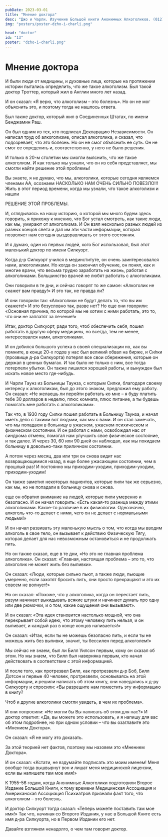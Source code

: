```yaml
---
pubDate: 2023-03-01
title: "Мнение доктора"
desc: "Джо и Чарли. Изучение Большой книги Анонимных Алкоголиков. (012)"
img: "posters/poster-dzho-i-charli.png"

head: "doctor"
id: "13"
poster: "dzho-i-charli.png"
---
```


# Мнение доктора

И были люди от медицины, и духовные лица, которые на протяжении истории пытались определить, что же такое алкоголизм. Был такой доктор Троттер, который жил в Англии много лет назад.

И он сказал: «Я верю, что алкоголизм – это болезнь». Но он не мог объяснить это, и поэтому тогда не нашлось ответа.

Был также доктор, который жил в Соединенных Штатах, по имени Бенджамин Раш.

Он был одним из тех, кто подписал Декларацию Независимости. Он написал труд об алкоголизме, описал алкоголика, и сказал, что подозревает, что это болезнь. Но он не смог объяснить ее суть. Он не смог ее определить и, соответственно, у него не было решения.

И только в 20-м столетии мы смогли выяснить, что же такое алкоголизм. И как только мы узнали, что он из себя представляет, мы смогли найти решение этой проблемы!

Вы знаете, я не думаю, что мы, алкоголики, которые сегодня являемся членами АА, осознаем НАСКОЛЬКО НАМ ОЧЕНЬ СИЛЬНО ПОВЕЗЛО!!! Жить в этот период времени, когда мы узнали, что такое алкоголизм и нашли

РЕШЕНИЕ ЭТОЙ ПРОБЛЕМЫ.

И, оглядываясь на нашу историю, о которой мы много будем здесь говорить, я прихожу к мнению, что Бог устал смотреть, как такие люди, как мы, умирают от алкоголизма. И Он взял несколько разных людей из разных концов света и дал им эти части информации, которая позволяет нам сегодня выздоравливать от этого состояния.

И я думаю, один из первых людей, кого Бог использовал, был этот маленький доктор по имени Силкуорт.

Когда д-р Силкуорт учился в мединституте, он очень заинтересовался нами, алкоголиками. Но когда он закончил обучение, он понял, как и многие врачи, что весьма трудно заработать на жизнь, работая с алкоголиками. Большинство врачей не любят работать с алкоголиками.

Они говорили в те дни, и сейчас говорят то же самое: «Алкоголик не скажет вам правду!» И это так, не правда ли?

И они говорили так: «Алкоголики не будут делать то, что вы им скажете!» И это безусловно так, разве нет? Но еще они говорили: «Основная причина, по которой мы не хотим с ними работать, это то, что они не заплатят за лечение!»

Итак, доктор Силкуорт, ради того, чтоб обеспечить себя, пошел работать в другую сферу медицины, но всегда, тем не менее, интересовался нами, алкоголиками.

И он добился большого успеха в своей специализации но, как вы помните, в конце 20-х годов у нас был великий обвал на бирже, и Си́лки (прозвище д-ра Силкуорта) потерял все свои сбережения, которые он держал в ценных бумагах. И так было не только с ним, все тогда потерпели убытки. Он также лишился хорошей работы, и вынужден был искать новое место где-нибудь.

И Чарли Таунз из Больницы Таунза, с которым Силки, благодаря своему интересу к алкоголикам, был до этого знаком, предложил ему работу. Он сказал: «Не желаешь ли перейти работать ко мне – я буду платить тебе 30 долларов в неделю, плюс комната, плюс питание, а ты будешь помогать мне работать с алкоголиками».

Так что, в 1930 году Силки пошел работать в Больницу Таунза, и начал иметь дело с такими вот людьми, как мы с вами. И он стал замечать, что мы попадаем в больницу в ужасном, ужасном психическом и физическом состоянии. И он работал с нами, освобождал нас от синдрома отмены, помогал нам улучшить свое физическое состояние, и так далее. И через 30, 60 или 90 дней он наблюдал, как мы покидаем больницу в довольно-таки приличном состоянии.

А потом через месяц, два или три он снова видит нас возвращающимися назад, в еще более ужасающем состоянии, чем в прошлый раз! И постоянно мы приходим-уходим, приходим-уходим, приходим-уходим!

Он также заметил некоторых пациентов, которые пили так же серьезно, как мы, но не попадали в больницу снова и снова.

еще он обратил внимание на людей, которые пили умеренно и безопасно. И он начал говорить: «Есть какая-то разница между этими алкоголиками. Какое-то различие в их физиологии. Однозначно, алкоголь что-то делает с ними, чего он не делает с нормальными людьми!»

И он начал развивать эту маленькую мысль о том, что когда мы вводим алкоголь в свое тело, он вызывает к действию Физическую Тягу, которая делает для нас невозможным остановиться и не продолжать пить.

Но он также сказал, еще в те дни, «Но это не главная проблема алкоголика». Он сказал: «Главная, настоящая проблема – это то, что алкоголик не может жить без выпивки».

Он сказал: «Люди, которые сильно пьют, а также люди, пьющие умеренно, если захотят бросить пить, они просто прекращают и это их совсем не волнует!»

Но он сказал: «Похоже, что у алкоголика, когда он перестает пить, разум начинает выкидывать всякие штуки и начинает думать про одну или две рюмочки, и о том, какие ощущения они вызывают».

И он сказал: «Эта идея становится настолько мощной, что она перекрывает собой идею, что этому человеку пить нельзя, и он выпивает, и каждый раз в конце концов напивается!»

Он сказал: «Итак, если ты не можешь безопасно пить, и если ты не можешь жить без выпивки, значит, ты бессилен перед алкоголем!»

Мы сейчас не знаем, был ли Билл Уилсон первым, кому он сказал об этом. Но мы знаем, что Билл был наверняка первым, кто начал действовать в соответствии с этой информацией.

И после того, как протрезвел Билл, как протрезвели д-р Боб, Билл Дотсон и первые 40 человек, протрезвели, основываясь на этой информации, и решили написать об этом книгу, они наведались к д-ру Силкуорту и спросили: «Вы разрешите нам поместить эту информацию в книгу?

Чтоб и другие алкоголики смогли увидеть, в чем их проблема».

И они попросили: «Не могли бы Вы написать об этом для нас?» И доктор ответил: «Да, вы можете это использовать, и я напишу для вас об этом подробнее, но при одном условии – что вы озаглавите это «Мнением Доктора».

Он сказал: «Я не могу это доказать.

За этой теорией нет фактов, поэтому мы назовем это «Мнением Доктора».

И он сказал: «Кстати, не вздумайте подписать это моим именем! Меня вообще тогда вышвырнут вон и лишат меня медицинской лицензии, если вы напишете там мое имя!»

К 1955-56 годам, когда Анонимные Алкоголики подготовили Второе Издание Большой Книги, к тому времени Медицинская Ассоциация и Американская Ассоциация Психиатров признали факт того, что алкоголизм – это болезнь.

И доктор Силкуорт тогда сказал: «Теперь можете поставить там мое имя!» Так что, начиная со Второго Издания, у нас в Большой Книге есть имя д-ра Силкуорта, но в Первом Издании его нет.

Давайте взглянем ненадолго, о чем там говорит доктор.
